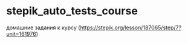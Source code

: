 # stepik_auto_tests_course
домашние задания к курсу (https://stepik.org/lesson/187065/step/7?unit=161976)
